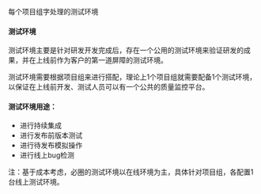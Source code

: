 每个项目组字处理的测试环境
#### 测试环境

测试环境主要是针对研发开发完成后，存在一个公用的测试环境来验证研发的成果，并在上线前作为客户的第一道屏障的测试环境。

测试环境需要根据项目组来进行搭配，理论上1个项目组就需要配备1个测试环境，以保证在上线前开发、测试人员可以有一个公共的质量监控平台。


#### 测试环境用途：
* 进行持续集成
* 进行发布前版本测试
* 进行待发布模拟操作
* 进行线上bug检测


注：基于成本考虑，必圈的测试环境以在线环境为主，具体针对项目组，各配置1台线上测试环境。